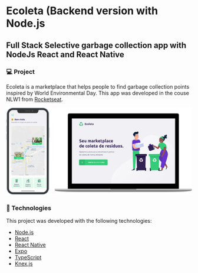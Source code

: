 # Ecoleta (Backend version with Node.js
## Full Stack Selective garbage collection app with NodeJs React and React Native
 
 ### :computer: Project
Ecoleta is a marketplace that helps  people to find garbage collection points inspired by World Environmental Day.
This app was developed in the couse NLW1 from [Rocketseat](https://rocketseat.com.br/).

![imagem happy](https://github.com/plz09/Ecoleta-ReactJS/blob/master/ecoleta.png)

### :rocket: Technologies
This project was developed with the following technologies:
* [Node.js](https://nodejs.org/en/)
* [React](https://reactjs.org/)
* [React Native](https://reactnative.dev/)
* [Expo](https://expo.io/)
* [TypeScript](https://www.typescriptlang.org/)
* [Knex.js](http://knexjs.org/)
